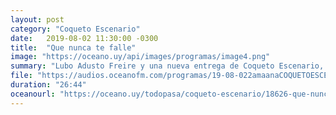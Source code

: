 ```yaml
---
layout: post
category: "Coqueto Escenario"
date:   2019-08-02 11:30:00 -0300
title:  "Que nunca te falle"
image: "https://oceano.uy/api/images/programas/image4.png"
summary: "Lubo Adusto Freire y una nueva entrega de Coqueto Escenario, que analizó el plan de gobierno de Novick, contó la historia de la blogger china a la que le falló el filtro y recreó cómo era el mundo cuando Nacional y Peñarol todavía salían campeones de América, entre otros contenidos desopilantes."
file: "https://audios.oceanofm.com/programas/19-08-022amaanaCOQUETOESCENARIO.mp3"
duration: "26:44"
oceanourl: "https://oceano.uy/todopasa/coqueto-escenario/18626-que-nunca-te-falle"
---
```

  
